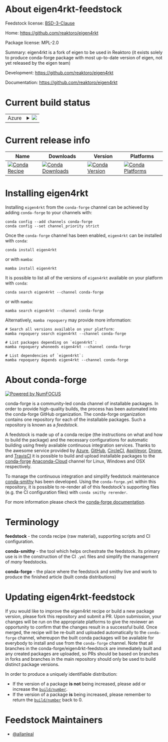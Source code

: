 About eigen4rkt-feedstock
=========================

Feedstock license: [BSD-3-Clause](https://github.com/conda-forge/eigen4rkt-feedstock/blob/main/LICENSE.txt)

Home: https://github.com/reaktoro/eigen4rkt

Package license: MPL-2.0

Summary: eigen4rkt is a fork of eigen to be used in Reaktoro (it exists solely to produce conda-forge package with most up-to-date version of eigen, not yet released by the eigen team)

Development: https://github.com/reaktoro/eigen4rkt

Documentation: https://github.com/reaktoro/eigen4rkt

Current build status
====================


<table>
    
  <tr>
    <td>Azure</td>
    <td>
      <details>
        <summary>
          <a href="https://dev.azure.com/conda-forge/feedstock-builds/_build/latest?definitionId=13306&branchName=main">
            <img src="https://dev.azure.com/conda-forge/feedstock-builds/_apis/build/status/eigen4rkt-feedstock?branchName=main">
          </a>
        </summary>
        <table>
          <thead><tr><th>Variant</th><th>Status</th></tr></thead>
          <tbody><tr>
              <td>linux_64</td>
              <td>
                <a href="https://dev.azure.com/conda-forge/feedstock-builds/_build/latest?definitionId=13306&branchName=main">
                  <img src="https://dev.azure.com/conda-forge/feedstock-builds/_apis/build/status/eigen4rkt-feedstock?branchName=main&jobName=linux&configuration=linux%20linux_64_" alt="variant">
                </a>
              </td>
            </tr><tr>
              <td>osx_64</td>
              <td>
                <a href="https://dev.azure.com/conda-forge/feedstock-builds/_build/latest?definitionId=13306&branchName=main">
                  <img src="https://dev.azure.com/conda-forge/feedstock-builds/_apis/build/status/eigen4rkt-feedstock?branchName=main&jobName=osx&configuration=osx%20osx_64_" alt="variant">
                </a>
              </td>
            </tr><tr>
              <td>win_64</td>
              <td>
                <a href="https://dev.azure.com/conda-forge/feedstock-builds/_build/latest?definitionId=13306&branchName=main">
                  <img src="https://dev.azure.com/conda-forge/feedstock-builds/_apis/build/status/eigen4rkt-feedstock?branchName=main&jobName=win&configuration=win%20win_64_" alt="variant">
                </a>
              </td>
            </tr>
          </tbody>
        </table>
      </details>
    </td>
  </tr>
</table>

Current release info
====================

| Name | Downloads | Version | Platforms |
| --- | --- | --- | --- |
| [![Conda Recipe](https://img.shields.io/badge/recipe-eigen4rkt-green.svg)](https://anaconda.org/conda-forge/eigen4rkt) | [![Conda Downloads](https://img.shields.io/conda/dn/conda-forge/eigen4rkt.svg)](https://anaconda.org/conda-forge/eigen4rkt) | [![Conda Version](https://img.shields.io/conda/vn/conda-forge/eigen4rkt.svg)](https://anaconda.org/conda-forge/eigen4rkt) | [![Conda Platforms](https://img.shields.io/conda/pn/conda-forge/eigen4rkt.svg)](https://anaconda.org/conda-forge/eigen4rkt) |

Installing eigen4rkt
====================

Installing `eigen4rkt` from the `conda-forge` channel can be achieved by adding `conda-forge` to your channels with:

```
conda config --add channels conda-forge
conda config --set channel_priority strict
```

Once the `conda-forge` channel has been enabled, `eigen4rkt` can be installed with `conda`:

```
conda install eigen4rkt
```

or with `mamba`:

```
mamba install eigen4rkt
```

It is possible to list all of the versions of `eigen4rkt` available on your platform with `conda`:

```
conda search eigen4rkt --channel conda-forge
```

or with `mamba`:

```
mamba search eigen4rkt --channel conda-forge
```

Alternatively, `mamba repoquery` may provide more information:

```
# Search all versions available on your platform:
mamba repoquery search eigen4rkt --channel conda-forge

# List packages depending on `eigen4rkt`:
mamba repoquery whoneeds eigen4rkt --channel conda-forge

# List dependencies of `eigen4rkt`:
mamba repoquery depends eigen4rkt --channel conda-forge
```


About conda-forge
=================

[![Powered by
NumFOCUS](https://img.shields.io/badge/powered%20by-NumFOCUS-orange.svg?style=flat&colorA=E1523D&colorB=007D8A)](https://numfocus.org)

conda-forge is a community-led conda channel of installable packages.
In order to provide high-quality builds, the process has been automated into the
conda-forge GitHub organization. The conda-forge organization contains one repository
for each of the installable packages. Such a repository is known as a *feedstock*.

A feedstock is made up of a conda recipe (the instructions on what and how to build
the package) and the necessary configurations for automatic building using freely
available continuous integration services. Thanks to the awesome service provided by
[Azure](https://azure.microsoft.com/en-us/services/devops/), [GitHub](https://github.com/),
[CircleCI](https://circleci.com/), [AppVeyor](https://www.appveyor.com/),
[Drone](https://cloud.drone.io/welcome), and [TravisCI](https://travis-ci.com/)
it is possible to build and upload installable packages to the
[conda-forge](https://anaconda.org/conda-forge) [Anaconda-Cloud](https://anaconda.org/)
channel for Linux, Windows and OSX respectively.

To manage the continuous integration and simplify feedstock maintenance
[conda-smithy](https://github.com/conda-forge/conda-smithy) has been developed.
Using the ``conda-forge.yml`` within this repository, it is possible to re-render all of
this feedstock's supporting files (e.g. the CI configuration files) with ``conda smithy rerender``.

For more information please check the [conda-forge documentation](https://conda-forge.org/docs/).

Terminology
===========

**feedstock** - the conda recipe (raw material), supporting scripts and CI configuration.

**conda-smithy** - the tool which helps orchestrate the feedstock.
                   Its primary use is in the construction of the CI ``.yml`` files
                   and simplify the management of *many* feedstocks.

**conda-forge** - the place where the feedstock and smithy live and work to
                  produce the finished article (built conda distributions)


Updating eigen4rkt-feedstock
============================

If you would like to improve the eigen4rkt recipe or build a new
package version, please fork this repository and submit a PR. Upon submission,
your changes will be run on the appropriate platforms to give the reviewer an
opportunity to confirm that the changes result in a successful build. Once
merged, the recipe will be re-built and uploaded automatically to the
`conda-forge` channel, whereupon the built conda packages will be available for
everybody to install and use from the `conda-forge` channel.
Note that all branches in the conda-forge/eigen4rkt-feedstock are
immediately built and any created packages are uploaded, so PRs should be based
on branches in forks and branches in the main repository should only be used to
build distinct package versions.

In order to produce a uniquely identifiable distribution:
 * If the version of a package **is not** being increased, please add or increase
   the [``build/number``](https://docs.conda.io/projects/conda-build/en/latest/resources/define-metadata.html#build-number-and-string).
 * If the version of a package **is** being increased, please remember to return
   the [``build/number``](https://docs.conda.io/projects/conda-build/en/latest/resources/define-metadata.html#build-number-and-string)
   back to 0.

Feedstock Maintainers
=====================

* [@allanleal](https://github.com/allanleal/)

